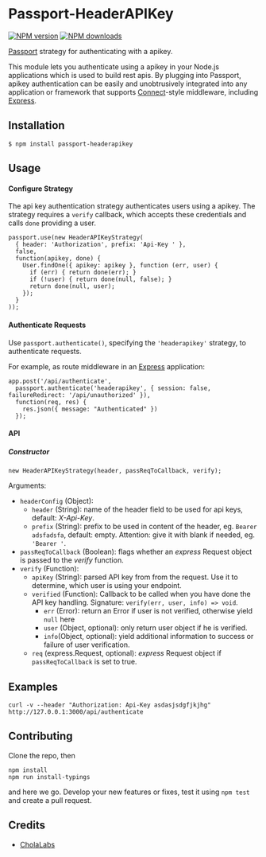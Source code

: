 # Passport-HeaderAPIKey

[![NPM version][npm-image]][npm-url]
[![NPM downloads][downloads-image]][download-url]

[Passport](http://passportjs.org/) strategy for authenticating with a apikey.

This module lets you authenticate using a apikey in your Node.js
applications which is used to build rest apis. By plugging into Passport, apikey authentication can be easily and
unobtrusively integrated into any application or framework that supports
[Connect](http://www.senchalabs.org/connect/)-style middleware, including
[Express](http://expressjs.com/).

## Installation

    $ npm install passport-headerapikey

## Usage

#### Configure Strategy

The api key authentication strategy authenticates users using a apikey.
The strategy requires a `verify` callback, which accepts these
credentials and calls `done` providing a user.

    passport.use(new HeaderAPIKeyStrategy(
      { header: 'Authorization', prefix: 'Api-Key ' },
      false,
      function(apikey, done) {
        User.findOne({ apikey: apikey }, function (err, user) {
          if (err) { return done(err); }
          if (!user) { return done(null, false); }
          return done(null, user);
        });
      }
    ));

#### Authenticate Requests

Use `passport.authenticate()`, specifying the `'headerapikey'` strategy, to
authenticate requests.

For example, as route middleware in an [Express](http://expressjs.com/)
application:

    app.post('/api/authenticate', 
      passport.authenticate('headerapikey', { session: false, failureRedirect: '/api/unauthorized' }),
      function(req, res) {
        res.json({ message: "Authenticated" })
      });

#### API

##### Constructor

    new HeaderAPIKeyStrategy(header, passReqToCallback, verify);

Arguments:
* `headerConfig` (Object):
    * `header` (String): name of the header field to be used for api keys, default: *X-Api-Key*.
    * `prefix` (String): prefix to be used in content of the header, eg. `Bearer adsfadsfa`, default: empty. Attention: give it with blank if needed, eg. `'Bearer '`.
* `passReqToCallback` (Boolean): flags whether an *express* Request object is passed to the *verify* function.
* `verify` (Function):
    * `apiKey` (String): parsed API key from from the request. Use it to determine, which user is using your endpoint.
    * `verified` (Function): Callback to be called when you have done the API key handling. Signature: `verify(err, user, info) => void`.
        * `err` (Error): return an Error if user is not verified, otherwise yield `null` here
        * `user` (Object, optional): only return user object if he is verified.
        * `info`(Object, optional): yield additional information to success or failure of user verification.
    * `req` (express.Request, optional): *express* Request object if `passReqToCallback` is set to true.

## Examples

    curl -v --header "Authorization: Api-Key asdasjsdgfjkjhg" http://127.0.0.1:3000/api/authenticate


## Contributing

Clone the repo, then
```
npm install
npm run install-typings
```
and here we go.
Develop your new features or fixes, test it using `npm test` and create a pull request.


## Credits

  - [CholaLabs](https://github.com/cholalabs)

[npm-url]: https://npmjs.org/package/passport-headerapikey
[download-url]: https://npmjs.org/package/passport-headerapikey
[npm-image]: https://img.shields.io/npm/v/passport-headerapikey.svg?style=flat
[downloads-image]: https://img.shields.io/npm/dm/passport-headerapikey.svg?style=flat
